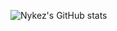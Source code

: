 ![Nykez's GitHub stats](https://github-readme-stats.vercel.app/api?username=nykez&count_private=true&theme=dark&show_icons=true)
